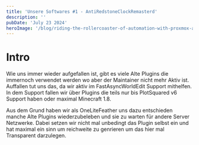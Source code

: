 ```yaml
---
title: 'Unsere Softwares #1 - AntiRedstoneClockRemasterd'
description: ''
pubDate: 'July 23 2024'
heroImage: '/blog/riding-the-rollercoaster-of-automation-with-proxmox-and-ansible.webp'
---
```


# Intro
Wie uns immer wieder aufgefallen ist, gibt es viele Alte Plugins die immernoch verwendet werden wo aber der Maintainer nicht mehr Aktiv ist. 
Auffallen tut uns das, da wir aktiv im FastAsyncWorldEdit Support mithelfen. In dem Support fallen wir über Plugins die teils nur bis PlotSquared v6 Support haben oder maximal Minecraft 1.8.

Aus dem Grund haben wir als OneLiteFeather uns dazu entschieden manche Alte Plugins wiederzubeleben und sie zu warten für andere Server Netzwerke. Dabei setzen wir nicht mal unbedingt das Plugin selbst ein und hat maximal ein sinn um reichweite zu genrieren um das hier mal Transparent darzulegen.

